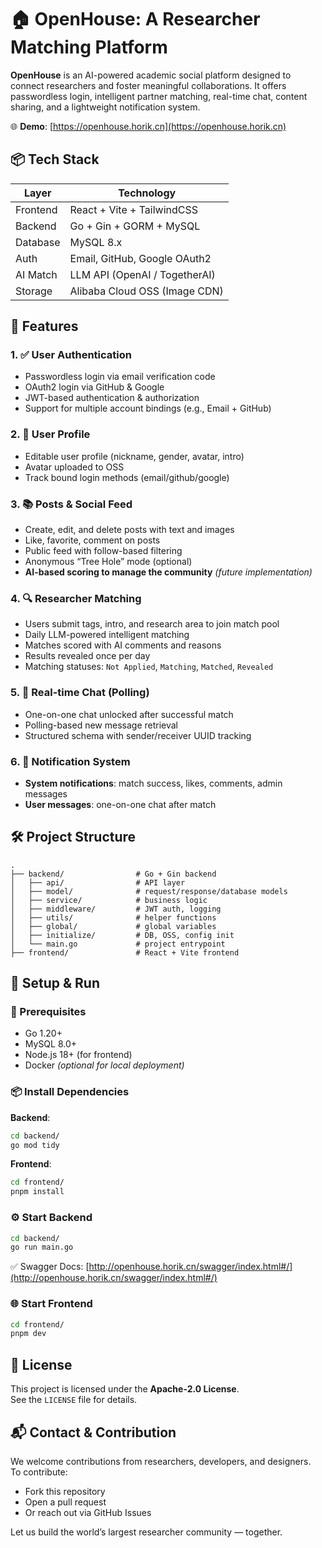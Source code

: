 # 🏠 OpenHouse: A Researcher Matching Platform

**OpenHouse** is an AI-powered academic social platform designed to connect researchers and foster meaningful collaborations. It offers passwordless login, intelligent partner matching, real-time chat, content sharing, and a lightweight notification system.

🌐 **Demo**: [https://openhouse.horik.cn](https://openhouse.horik.cn)

## 📦 Tech Stack

| Layer     | Technology                      |
|-----------|----------------------------------|
| Frontend  | React + Vite + TailwindCSS       |
| Backend   | Go + Gin + GORM + MySQL          |
| Database  | MySQL 8.x                        |
| Auth      | Email, GitHub, Google OAuth2     |
| AI Match  | LLM API (OpenAI / TogetherAI)    |
| Storage   | Alibaba Cloud OSS (Image CDN)    |

## 🚀 Features

### 1. ✅ User Authentication
- Passwordless login via email verification code  
- OAuth2 login via GitHub & Google  
- JWT-based authentication & authorization  
- Support for multiple account bindings (e.g., Email + GitHub)  

### 2. 👤 User Profile
- Editable user profile (nickname, gender, avatar, intro)  
- Avatar uploaded to OSS  
- Track bound login methods (email/github/google)  

### 3. 📚 Posts & Social Feed
- Create, edit, and delete posts with text and images  
- Like, favorite, comment on posts  
- Public feed with follow-based filtering  
- Anonymous “Tree Hole” mode (optional)  
- **AI-based scoring to manage the community** *(future implementation)*  

### 4. 🔍 Researcher Matching
- Users submit tags, intro, and research area to join match pool  
- Daily LLM-powered intelligent matching  
- Matches scored with AI comments and reasons  
- Results revealed once per day  
- Matching statuses: `Not Applied`, `Matching`, `Matched`, `Revealed`  

### 5. 💬 Real-time Chat (Polling)
- One-on-one chat unlocked after successful match  
- Polling-based new message retrieval  
- Structured schema with sender/receiver UUID tracking  

### 6. 🔔 Notification System
- **System notifications**: match success, likes, comments, admin messages  
- **User messages**: one-on-one chat after match  

## 🛠 Project Structure

```
.
├── backend/                # Go + Gin backend
│   ├── api/                # API layer
│   ├── model/              # request/response/database models
│   ├── service/            # business logic
│   ├── middleware/         # JWT auth, logging
│   ├── utils/              # helper functions
│   ├── global/             # global variables
│   ├── initialize/         # DB, OSS, config init
│   └── main.go             # project entrypoint
├── frontend/               # React + Vite frontend
```

## 🔧 Setup & Run

### 🧩 Prerequisites
- Go 1.20+  
- MySQL 8.0+  
- Node.js 18+ (for frontend)  
- Docker *(optional for local deployment)*  

### 📦 Install Dependencies

**Backend**:
```bash
cd backend/
go mod tidy
```

**Frontend**:
```bash
cd frontend/
pnpm install
```

### ⚙️ Start Backend
```bash
cd backend/
go run main.go
```

✅ Swagger Docs: [http://openhouse.horik.cn/swagger/index.html#/](http://openhouse.horik.cn/swagger/index.html#/)

### 🌐 Start Frontend
```bash
cd frontend/
pnpm dev
```

## 📝 License

This project is licensed under the **Apache-2.0 License**.  
See the `LICENSE` file for details.

## 📬 Contact & Contribution

We welcome contributions from researchers, developers, and designers.  
To contribute:
- Fork this repository  
- Open a pull request  
- Or reach out via GitHub Issues  

Let us build the world’s largest researcher community — together.




